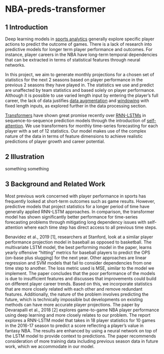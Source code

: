 # NBA-preds-transformer

## 1 Introduction
Deep learning models in [sports analytics](https://en.wikipedia.org/wiki/Sports_analytics) generally explore specific player actions to predict the outcome of games. There is a lack of research into predictive models for longer term player performance and outcomes. For instance, player careers in the NBA have long-term temporal dependencies that can be extracted in terms of statistical features through neural networks.  

In this project, we aim to generate monthly projections for a chosen set of statistics for the next 2 seasons based on player performance in the previous 2 seasons they have played in. The statistics we use and predict are unaffected by team statistics and based solely on player performance. Although it is possible to use varied length input by entering the player’s full career, the lack of data justifies [data augmentation](https://en.wikipedia.org/wiki/Data_augmentation) and [windowing](https://www.geeksforgeeks.org/window-sliding-technique/) with fixed length inputs, as explored further in the data processing section.

[Transformers](https://en.wikipedia.org/wiki/Transformer_(machine_learning_model)#:~:text=A%20transformer%20is%20a%20deep,and%20computer%20vision%20(CV).) have shown great promise recently over [RNN-LSTMs](https://en.wikipedia.org/wiki/Long_short-term_memory) in sequence-to-sequence prediction models through the introduction of [self-attention](https://proceedings.neurips.cc/paper/2017/file/3f5ee243547dee91fbd053c1c4a845aa-Paper.pdf). We use transformers for monthly time-series forecasting for each player with a set of 12 statistics. Our model makes use of the complex nature of the data in terms of feature dimensions to achieve realistic predictions of player growth and career potential.

## 2 Illustration
something something

## 3 Background and Related Work
Most previous work concerned with player performance in sports has frequently looked at short-term outcomes such as game results. However, predictive models that project statistics for a longer period of time have generally applied RNN-LSTM approaches. In comparison, the transformer model has shown significantly better performance for time-series forecasting problems through mitigating long dependency issues with self-attention where each time step has direct access to all previous time steps.

Benavidez et al., 2019 [1], researchers at Stanford, look at a similar player performance projection model in baseball as opposed to basketball. The multivariate LSTM model, the best performing model in the paper, learns yearly offensive “hitting” metrics for baseball players to predict the OPS (on-base plus slugging) for the next year. Other approaches are linear regression and SVM models that fail to consider dependencies from one time step to another. The loss metric used is MSE, similar to the model we implement. The paper concludes that the poor performance of the models is due to insufficient features and discusses that improvements could build on different player career trends. Based on this, we incorporate statistics that are more closely related with each other and remove redundant features. Additionally, the nature of the problem involves predicting the future, which is technically impossible but developments on existing methods can have more accurate player projections. 
The paper by Devarapalli et al., 2018 [2] explores game-to-game NBA player performance using deep learning and more closely relates to our problem. The report explores a RNN-LSTM model that takes in 18 player statistics for 10 games in the 2016-17 season to predict a score reflecting a player’s value in fantasy NBA. The results are enhanced by using a neural network on top of the LSTM model to provide context to predictions. The paper recommends consideration of more training data including previous season data in future work, which we accommodate in our model.
